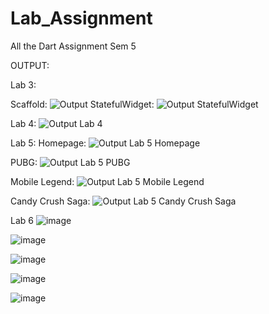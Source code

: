 # Lab_Assignment
All the Dart Assignment Sem 5

OUTPUT:

Lab 3:

Scaffold:
![Output](https://user-images.githubusercontent.com/63784108/204017484-5dd0910e-e62d-47df-b688-9ab7780fc957.png)
StatefulWidget:
![Output StatefulWidget](https://user-images.githubusercontent.com/63784108/204019826-38b8e906-4211-4fd1-b2e8-a80e9f4b64e8.png)

Lab 4:
![Output Lab 4](https://user-images.githubusercontent.com/63784108/204020269-ed0b2d0c-164d-4311-a0f7-aaf3bdc8c18a.png)

Lab 5:
Homepage:
![Output Lab 5 Homepage](https://user-images.githubusercontent.com/63784108/204020840-c2fe463f-8f94-42f4-9b58-15d56bda5747.png)

PUBG:
![Output Lab 5 PUBG](https://user-images.githubusercontent.com/63784108/204021006-c5728356-8c14-407e-b988-e9327f557629.png)

Mobile Legend:
![Output Lab 5 Mobile Legend](https://user-images.githubusercontent.com/63784108/204021184-4389b0cd-ec96-4583-9499-fbb6790a057d.png)

Candy Crush Saga:
![Output Lab 5 Candy Crush Saga](https://user-images.githubusercontent.com/63784108/204021448-a1df4b8c-af38-4d5a-a682-0bf978832516.png)

Lab 6
![image](https://user-images.githubusercontent.com/63784108/206950073-19a23b1e-eabd-4535-b459-51509522253d.png)

![image](https://user-images.githubusercontent.com/63784108/206950164-75d67cb8-6e9a-467e-bff4-050fc328b9e9.png)

![image](https://user-images.githubusercontent.com/63784108/206950196-3e11f9bc-1b48-49fc-a06e-759cdc2ea3aa.png)

![image](https://user-images.githubusercontent.com/63784108/206950213-e2e494c0-7e91-4343-a5c7-cc7fa3582f12.png)

![image](https://user-images.githubusercontent.com/63784108/206950238-21b65e75-b867-45f0-b7d8-e9c16a2960af.png)




